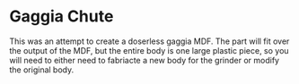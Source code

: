 # Gaggia Chute

This was an attempt to create a doserless gaggia MDF.  The part will fit over the output of the MDF, but the entire body is one large plastic piece, so you will need to either need to fabriacte a new body for the grinder or modify the original body.
